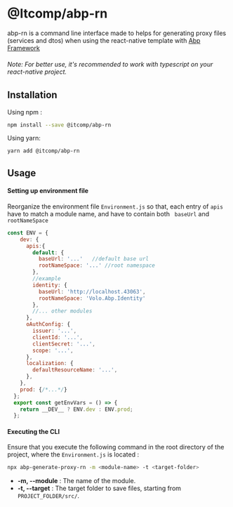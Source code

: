 # @Itcomp/abp-rn

abp-rn is a command line interface made to helps for generating proxy files (services and dtos) when using the react-native template with [Abp Framework](https://docs.abp.io/en/abp/latest/Getting-Started-React-Native)

###### *Note: For better use, it's recommended to work with typescript on your react-native project.*
## Installation

Using npm :
```bash
npm install --save @itcomp/abp-rn
```
Using yarn:
```bash
yarn add @itcomp/abp-rn
```

## Usage

#### Setting up environment file
Reorganize the environment file  ``` Environment.js ``` so that,
each entry of ``` apis ``` have to match a module name, and have to contain both ``` baseUrl``` and ``` rootNameSpace ```
``` javascript
const ENV = {
    dev: {
      apis:{
        default: {
          baseUrl: '...'   //default base url
          rootNameSpace: '...' //root namespace 
        }, 
        //example
        identity: { 
          baseUrl: 'http://localhost.43063', 
          rootNameSpace: 'Volo.Abp.Identity'
        },
        //... other modules
      },
      oAuthConfig: {
        issuer: '...',
        clientId: '...',
        clientSecret: '...',
        scope: '...',
      },
      localization: {
        defaultResourceName: '...',
      }, 
    },  
    prod: {/*...*/}
  };
  export const getEnvVars = () => {
    return __DEV__ ? ENV.dev : ENV.prod;
  };
```


#### Executing the CLI
Ensure that you execute the following command in the root directory of the project, where the ``` Environment.js ``` is located :
```bash
npx abp-generate-proxy-rn -m <module-name> -t <target-folder>
```
- **-m,  --module** : The name of the module.
- **-t, --target** : The target folder to save files, starting from ``` PROJECT_FOLDER/src/```. 

